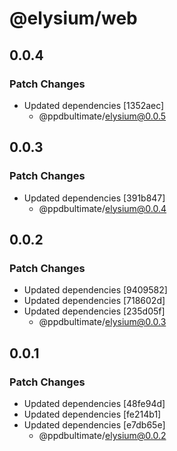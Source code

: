 # @elysium/web

## 0.0.4

### Patch Changes

- Updated dependencies [1352aec]
  - @ppdbultimate/elysium@0.0.5

## 0.0.3

### Patch Changes

- Updated dependencies [391b847]
  - @ppdbultimate/elysium@0.0.4

## 0.0.2

### Patch Changes

- Updated dependencies [9409582]
- Updated dependencies [718602d]
- Updated dependencies [235d05f]
  - @ppdbultimate/elysium@0.0.3

## 0.0.1

### Patch Changes

- Updated dependencies [48fe94d]
- Updated dependencies [fe214b1]
- Updated dependencies [e7db65e]
  - @ppdbultimate/elysium@0.0.2
